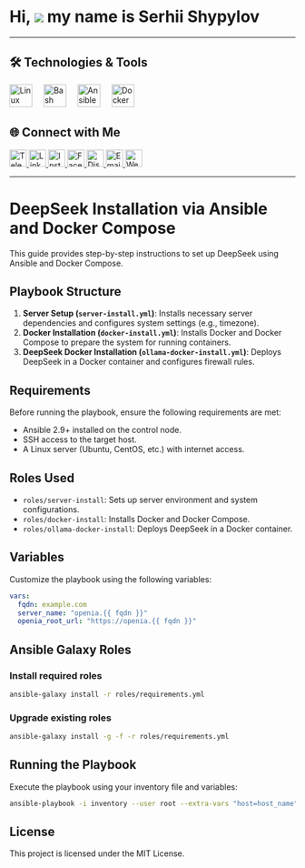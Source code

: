 Hi, ![](https://user-images.githubusercontent.com/18350557/176309783-0785949b-9127-417c-8b55-ab5a4333674e.gif) my name is Serhii Shypylov
=========================================================================================================================================

-------------------------------

## 🛠️ Technologies & Tools
<div align="left">
  <img src="https://cdn.jsdelivr.net/gh/devicons/devicon/icons/linux/linux-original.svg" height="40" alt="Linux logo" />
  <img width="12" />
  <img src="https://cdn.simpleicons.org/gnubash/4EAA25" height="40" alt="Bash logo" />
  <img width="12" />
  <img src="https://cdn.jsdelivr.net/gh/devicons/devicon/icons/ansible/ansible-original.svg" height="40" alt="Ansible logo" />
  <img width="12" />
  <img src="https://cdn.jsdelivr.net/gh/devicons/devicon/icons/docker/docker-original.svg" height="40" alt="Docker logo" />
  <img width="12" />
</div>

## 🌐 Connect with Me
<p align="left">
  <a href="https://t.me/OenITConsultant_bot">
    <img src="https://img.icons8.com/ios-glyphs/30/ffffff/telegram-app.png" alt="Telegram" width="30" height="30" />
  </a>
  <a href="https://www.linkedin.com/in/sergey-shipilov-7262a31b4/">
    <img src="https://img.icons8.com/ios-glyphs/30/ffffff/linkedin.png" alt="LinkedIn" width="30" height="30" />
  </a>
  <a href="https://www.instagram.com/shipssvpl/">
    <img src="https://img.icons8.com/ios-glyphs/30/ffffff/instagram-new.png" alt="Instagram" width="30" height="30" />
  </a>
  <a href="https://www.facebook.com/profile.php?id=100083345006373">
    <img src="https://img.icons8.com/ios-glyphs/30/ffffff/facebook.png" alt="Facebook" width="30" height="30" />
  </a>
  <a href="https://discord.com/invite/6z5EyagDyW?ref=1it.pro">
    <img src="https://img.icons8.com/ios-glyphs/30/ffffff/discord.png" alt="Discord" width="30" height="30" />
  </a>
  <a href="mailto:admin@mail.1it.pro">
    <img src="https://img.icons8.com/ios-glyphs/30/ffffff/new-post.png" alt="Email" width="30" height="30" />
  </a>
  <a href="https://1it.pro/">
    <img src="https://img.icons8.com/ios-glyphs/30/ffffff/domain.png" alt="Website" width="30" height="30" />
  </a>
</p>

---
# DeepSeek Installation via Ansible and Docker Compose

This guide provides step-by-step instructions to set up DeepSeek using Ansible and Docker Compose.

## Playbook Structure
1. **Server Setup (`server-install.yml`)**: Installs necessary server dependencies and configures system settings (e.g., timezone).
2. **Docker Installation (`docker-install.yml`)**: Installs Docker and Docker Compose to prepare the system for running containers.
3. **DeepSeek Docker Installation (`ollama-docker-install.yml`)**: Deploys DeepSeek in a Docker container and configures firewall rules.

## Requirements
Before running the playbook, ensure the following requirements are met:
- Ansible 2.9+ installed on the control node.
- SSH access to the target host.
- A Linux server (Ubuntu, CentOS, etc.) with internet access.

## Roles Used
- `roles/server-install`: Sets up server environment and system configurations.
- `roles/docker-install`: Installs Docker and Docker Compose.
- `roles/ollama-docker-install`: Deploys DeepSeek in a Docker container.

## Variables
Customize the playbook using the following variables:

```yaml
vars:
  fqdn: example.com
  server_name: "openia.{{ fqdn }}"
  openia_root_url: "https://openia.{{ fqdn }}"
```

## Ansible Galaxy Roles
### Install required roles
```sh
ansible-galaxy install -r roles/requirements.yml
```
### Upgrade existing roles
```sh
ansible-galaxy install -g -f -r roles/requirements.yml
```

## Running the Playbook
Execute the playbook using your inventory file and variables:
```sh
ansible-playbook -i inventory --user root --extra-vars "host=host_name" playbooks/ollama-docker-install.yml
```

## License
This project is licensed under the MIT License.

